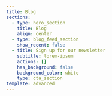 ```yaml
---
title: Blog
sections:
  - type: hero_section
    title: Blog
    align: center
  - type: blog_feed_section
    show_recent: false
  - title: Sign up for our newsletter
    subtitle: lorem-ipsum
    actions: []
    has_background: false
    background_color: white
    type: cta_section
template: advanced
---
```

